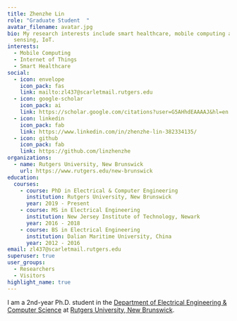 ```yaml
---
title: Zhenzhe Lin
role: "Graduate Student  "
avatar_filename: avatar.jpg
bio: My research interests include smart healthcare, mobile computing and
  sensing, IoT.
interests:
  - Mobile Computing
  - Internet of Things
  - Smart Healthcare
social:
  - icon: envelope
    icon_pack: fas
    link: mailto:zl437@scarletmail.rutgers.edu
  - icon: google-scholar
    icon_pack: ai
    link: https://scholar.google.com/citations?user=G5AHhdEAAAAJ&hl=en
  - icon: linkedin
    icon_pack: fab
    link: https://www.linkedin.com/in/zhenzhe-lin-382334135/
  - icon: github
    icon_pack: fab
    link: https://github.com/linzhenzhe
organizations:
  - name: Rutgers University, New Brunswick
    url: https://www.rutgers.edu/new-brunswick
education:
  courses:
    - course: PhD in Electrical & Computer Engineering
      institution: Rutgers University, New Brunswick
      year: 2019 - Present
    - course: MS in Electrical Engineering
      institution: New Jersey Institute of Technology, Newark
      year: 2016 - 2018
    - course: BS in Electrical Engineering
      institution: Dalian Maritime University, China
      year: 2012 - 2016
email: zl437@scarletmail.rutgers.edu
superuser: true
user_groups:
  - Researchers
  - Visitors
highlight_name: true
---
```

I am a 2nd-year Ph.D. student in the [Department of Electrical Engineering & Computer Science](https://www.ece.rutgers.edu/) at [Rutgers University, New Brunswick](https://newbrunswick.rutgers.edu/).
